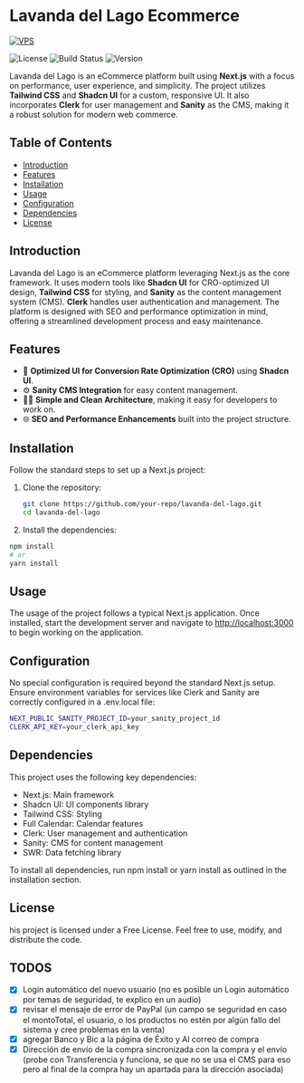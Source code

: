 # Lavanda del Lago Ecommerce

[![VPS](https://github.com/N4N1T0/lavanda-del-lago/actions/workflows/deploy.yml/badge.svg)](https://github.com/N4N1T0/lavanda-del-lago/actions/workflows/deploy.yml)

![License](https://img.shields.io/badge/license-MIT-blue.svg)
![Build Status](https://img.shields.io/badge/build-passing-brightgreen.svg)
![Version](https://img.shields.io/badge/version-4.0.0-yellow.svg)

Lavanda del Lago is an eCommerce platform built using **Next.js** with a focus on performance, user experience, and simplicity. The project utilizes **Tailwind CSS** and **Shadcn UI** for a custom, responsive UI. It also incorporates **Clerk** for user management and **Sanity** as the CMS, making it a robust solution for modern web commerce.

## Table of Contents

- [Introduction](#introduction)
- [Features](#features)
- [Installation](#installation)
- [Usage](#usage)
- [Configuration](#configuration)
- [Dependencies](#dependencies)
- [License](#license)

## Introduction

Lavanda del Lago is an eCommerce platform leveraging Next.js as the core framework. It uses modern tools like **Shadcn UI** for CRO-optimized UI design, **Tailwind CSS** for styling, and **Sanity** as the content management system (CMS). **Clerk** handles user authentication and management. The platform is designed with SEO and performance optimization in mind, offering a streamlined development process and easy maintenance.

## Features

- 🤑 **Optimized UI for Conversion Rate Optimization (CRO)** using **Shadcn UI**.
- ⚙️ **Sanity CMS Integration** for easy content management.
- 👨‍💻 **Simple and Clean Architecture**, making it easy for developers to work on.
- 🌐 **SEO and Performance Enhancements** built into the project structure.

## Installation

Follow the standard steps to set up a Next.js project:

1. Clone the repository:

   ```bash
   git clone https://github.com/your-repo/lavanda-del-lago.git
   cd lavanda-del-lago
   ```

2. Install the dependencies:

```bash
npm install
# or
yarn install
```

## Usage

The usage of the project follows a typical Next.js application. Once installed, start the development server and navigate to <http://localhost:3000> to begin working on the application.

## Configuration

No special configuration is required beyond the standard Next.js setup. Ensure environment variables for services like Clerk and Sanity are correctly configured in a .env.local file:

```bash
NEXT_PUBLIC_SANITY_PROJECT_ID=your_sanity_project_id
CLERK_API_KEY=your_clerk_api_key
```

## Dependencies

This project uses the following key dependencies:

- Next.js: Main framework
- Shadcn UI: UI components library
- Tailwind CSS: Styling
- Full Calendar: Calendar features
- Clerk: User management and authentication
- Sanity: CMS for content management
- SWR: Data fetching library

To install all dependencies, run npm install or yarn install as outlined in the installation section.

## License

his project is licensed under a Free License. Feel free to use, modify, and distribute the code.

## TODOS

- [x] Login automático del nuevo usuario (no es posible un Login automático por temas de seguridad, te explico en un audio)
- [x] revisar el mensaje de error de PayPal (un campo se seguridad en caso el montoTotal, el usuario, o los productos no estén por algún fallo del sistema y cree problemas en la venta)
- [x] agregar Banco y Bic a la página de Éxito y Al correo de compra
- [x] Dirección de envío de la compra sincronizada con la compra y el envío (probe con Transferencia y funciona, se que no se usa el CMS para eso pero al final de la compra hay un apartada para la dirección asociada)
